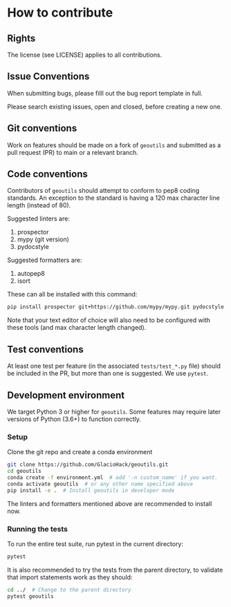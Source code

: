# How to contribute

## Rights
The license (see LICENSE) applies to all contributions.

## Issue Conventions
When submitting bugs, please filll out the bug report template in full.

Please search existing issues, open and closed, before creating a new one.

## Git conventions
Work on features should be made on a fork of `geoutils` and submitted as a pull request (PR) to main or a relevant branch.

## Code conventions

Contributors of `geoutils` should attempt to conform to pep8 coding standards.
An exception to the standard is having a 120 max character line length (instead of 80).

Suggested linters are:
1. prospector
2. mypy (git version)
3. pydocstyle

Suggested formatters are:
1. autopep8
2. isort

These can all be installed with this command:
```bash
pip install prospector git+https://github.com/mypy/mypy.git pydocstyle autopep8 isort
```
Note that your text editor of choice will also need to be configured with these tools (and max character length changed).

## Test conventions
At least one test per feature (in the associated `tests/test_*.py` file) should be included in the PR, but more than one is suggested.
We use `pytest`.


## Development environment
We target Python 3 or higher for `geoutils`.
Some features may require later versions of Python (3.6+) to function correctly.

### Setup

Clone the git repo and create a conda environment
```bash
git clone https://github.com/GlacioHack/geoutils.git
cd geoutils
conda create -f environment.yml  # add '-n custom_name' if you want.
conda activate geoutils  # or any other name specified above
pip install -e .  # Install geoutils in developer mode
```
The linters and formatters mentioned above are recommended to install now.

### Running the tests
To run the entire test suite, run pytest in the current directory:
```bash
pytest
```

It is also recommended to try the tests from the parent directory, to validate that import statements work as they should:
```bash
cd ../  # Change to the parent directory
pytest geoutils
```